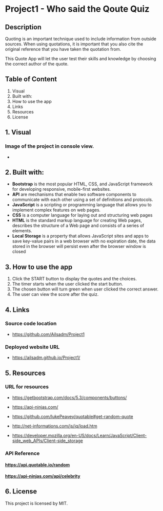 # Project1 - Who said the Qoute Quiz

## Description

Quoting is an important technique used to include information from outside sources. When using quotations, it is important that you also cite the original reference that you have taken the quotation from.

This Quote App will let the user test their skills and knowledge by choosing the correct author of the quote.

## Table of Content

1. Visual
2. Built with:
3. How to use the app
4. Links
5. Resources
6. License

## 1. Visual

### Image of the project in console view.

- <img src= "">

## 2. Built with:

- **Bootstrap** is the most popular HTML, CSS, and JavaScript framework for developing responsive, mobile-first websites.
- **API** are mechanisms that enable two software components to communicate with each other using a set of definitions and protocols.
- **JavaScript** is a scripting or programming language that allows you to implement complex features on web pages.
- **CSS** is a computer language for laying out and structuring web pages
- **HTML** is the standard markup language for creating Web pages, describes the structure of a Web page and consists of a series of elements.
- **Local Storage** is a property that allows JavaScript sites and apps to save key-value pairs in a web browser with no expiration date, the data stored in the browser will persist even after the browser window is closed

## 3. How to use the app

1. Click the START button to display the quotes and the choices.
2. The timer starts when the user clicked the start button.
3. The chosen button will turn green when user clicked the correct answer.
4. The user can view the score after the quiz.

## 4. Links

### Source code location

- https://github.com/Ailsadm/Project1

### Deployed website URL

- https://ailsadm.github.io/Project1/

## 5. Resources

### URL for resources

- https://getbootstrap.com/docs/5.3/components/buttons/

- https://api-ninjas.com/

- https://github.com/lukePeavey/quotable#get-random-quote

- http://net-informations.com/js/iq/load.htm

- https://developer.mozilla.org/en-US/docs/Learn/JavaScript/Client-side_web_APIs/Client-side_storage

### API Reference

#### https://api.quotable.io/random

#### https://api-ninjas.com/api/celebrity

## 6. License

This project is licensed by MIT.
